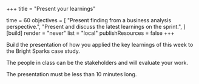 +++
title = "Present your learnings"

time = 60
objectives = [
    "Present finding from a business analysis perspective.",
    "Present and discuss the latest learnings on the sprint.",
]
[build]
  render = "never"
  list = "local"
  publishResources = false
+++

Build the presentation of how you applied the key learnings of this week to the Bright Sparks case study.
 
The people in class can be the stakeholders and will evaluate your work. 
 
The presentation must be less than 10 minutes long.  
